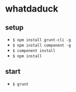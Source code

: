 whatdaduck
=============

## setup
- `$ npm install grunt-cli -g`
- `$ npm install component -g`
- `$ component install`
- `$ npm install`


## start
- `$ grunt`
